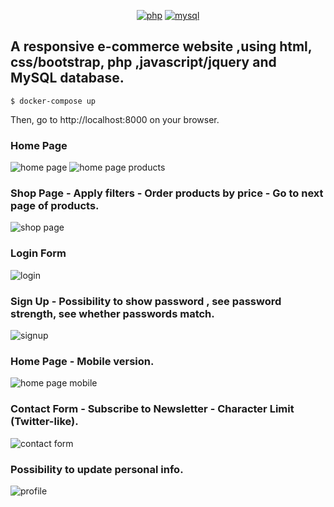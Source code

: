 <p align="center">
    <a href="https://www.php.net/"><img alt="php" src="https://img.shields.io/badge/-php-blueviolet?logo=php&labelColor=gray"></a>
    <a href="https://www.mysql.com/"><img alt="mysql" src="https://img.shields.io/badge/-MySQL-blue?logo=mysql&labelColor=gray"></a>
</p>

## A responsive e-commerce website ,using html, css/bootstrap, php ,javascript/jquery and MySQL database.

```
$ docker-compose up
```

Then, go to http://localhost:8000 on your browser.

### Home Page

![home page](https://github.com/NefeliTav/e-shop/blob/main/images/first.png?raw=true)
![home page products](https://github.com/NefeliTav/e-shop/blob/main/images/fifth.png?raw=true)

### Shop Page - Apply filters - Order products by price - Go to next page of products.

![shop page](https://github.com/NefeliTav/e-shop/blob/main/images/second.png?raw=true)

### Login Form

![login](https://github.com/NefeliTav/e-shop/blob/main/images/seventh.png?raw=true)

### Sign Up - Possibility to show password , see password strength, see whether passwords match.

![signup](https://github.com/NefeliTav/e-shop/blob/main/images/eighth.png?raw=true)

### Home Page - Mobile version.

![home page mobile](https://github.com/NefeliTav/e-shop/blob/main/images/third.png?raw=true)

### Contact Form - Subscribe to Newsletter - Character Limit (Twitter-like).

![contact form](https://github.com/NefeliTav/e-shop/blob/main/images/fourth.png?raw=true)

### Possibility to update personal info.

![profile](https://github.com/NefeliTav/e-shop/blob/main/images/sixth.png?raw=true)
